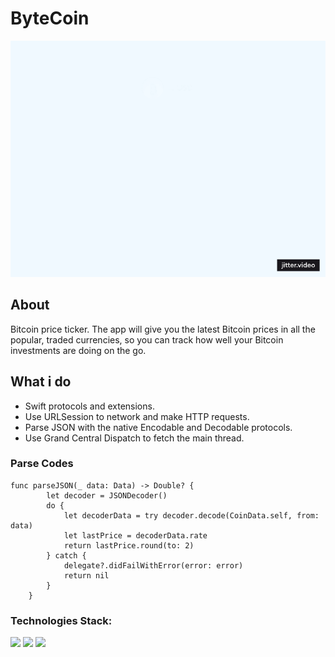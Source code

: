 #  ByteCoin

![ByteCoin](Images/1.gif)

## About

Bitcoin price ticker. The app will give you the latest Bitcoin prices in all the popular, traded currencies, so you can track how well your Bitcoin investments are doing on the go.

## What i do

* Swift protocols and extensions. 
* Use URLSession to network and make HTTP requests.
* Parse JSON with the native Encodable and Decodable protocols. 
* Use Grand Central Dispatch to fetch the main thread. 

### Parse Codes
```
func parseJSON(_ data: Data) -> Double? {
        let decoder = JSONDecoder()
        do {
            let decoderData = try decoder.decode(CoinData.self, from: data)
            let lastPrice = decoderData.rate
            return lastPrice.round(to: 2)
        } catch {
            delegate?.didFailWithError(error: error)
            return nil
        }
    }
```

### Technologies Stack:
<p align="left">
<img src="https://img.shields.io/badge/Xcode%2014.2-blue" />
<img src="https://img.shields.io/badge/Swift%205-violet?label=SDK%20version&color=fedcba" />
<img src="https://img.shields.io/badge/MVC-orange" />
</p>
